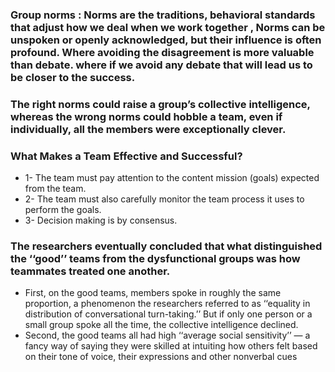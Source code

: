 
### Group norms : Norms are the traditions, behavioral standards that adjust how we deal when we work together , Norms can be unspoken or openly acknowledged, but their influence is often profound. Where avoiding the disagreement is more valuable than debate. where if we  avoid any debate that will lead us to be closer to the success.

### The right norms could raise a group’s collective intelligence, whereas the wrong norms could hobble a team, even if individually, all the members were exceptionally clever.

### What Makes a Team Effective and Successful? 
- 1- The team must pay attention to the content mission (goals) expected from the team.
- 2- The team must also carefully monitor the team process it uses to perform the goals.
- 3- Decision making is by consensus.

### The researchers eventually concluded that what distinguished the ‘‘good’’ teams from the dysfunctional groups was how teammates treated one another.
* First, on the good teams, members spoke in roughly the same proportion, a phenomenon the researchers referred to as ‘‘equality in distribution of conversational turn-taking.’’ But if only one person or a small group spoke all the time, the collective intelligence declined.
* Second, the good teams all had high ‘‘average social sensitivity’’ — a fancy way of saying they were skilled at intuiting how others felt based on their tone of voice, their expressions and other nonverbal cues
